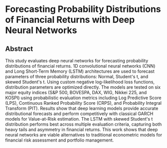 # Forecasting Probability Distributions of Financial Returns with Deep Neural Networks

## Abstract

This study evaluates deep neural networks for forecasting probability distributions of financial returns. 1D convolutional neural networks (CNN) and Long Short-Term Memory (LSTM) architectures are used to forecast parameters of three probability distributions: Normal, Student's t, and skewed Student's t. Using custom negative log-likelihood loss functions, distribution parameters are optimized directly. The models are tested on six major equity indices (S\&P 500, BOVESPA, DAX, WIG, Nikkei 225, and KOSPI) using probabilistic evaluation metrics including Log Predictive Score (LPS), Continuous Ranked Probability Score (CRPS), and Probability Integral Transform (PIT). Results show that deep learning models provide accurate distributional forecasts and perform competitively with classical GARCH models for Value-at-Risk estimation. The LSTM with skewed Student's t distribution performs best across multiple evaluation criteria, capturing both heavy tails and asymmetry in financial returns. This work shows that deep neural networks are viable alternatives to traditional econometric models for financial risk assessment and portfolio management.
